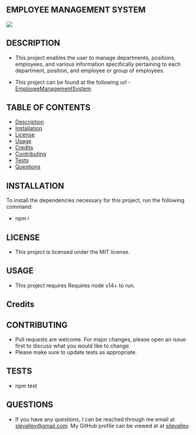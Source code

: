 
## EMPLOYEE MANAGEMENT SYSTEM
![](https://img.shields.io/badge/License-MIT-yellow.svg)

## DESCRIPTION
 - This project enables the user to manage departments, positions, employees, and various information specifically pertaining to each department, position, and employee or group of employees.

 - This project can be found at the following url - [EmployeeManagementSystem](https://sjlevalley.github.io/EmployeeManagementSystem/).

## TABLE OF CONTENTS
* [Description](#description)
* [Installation](#Installation)
* [License](#License)
* [Usage](#Usage)
* [Credits](#Credits)
* [Contributing](#Contributing)
* [Tests](#Tests)
* [Questions](#Questions)
## INSTALLATION 
  To install the dependencies necessary for this project, run the following command:
 - npm i
## LICENSE
  - This project is licensed under the MIT license.
## USAGE
  - This project requires Requires node v14+ to run.
## Credits

## CONTRIBUTING
 - Pull requests are welcome. For major changes, please open an issue first to discuss what you would like to change.
 - Please make sure to update tests as appropriate.
## TESTS
 - npm test
## QUESTIONS
 - If you have any questions, I can be reached through me email at slevalley@gmail.com. My GitHub profile can be viewed at at
   [sjlevalley](https://www.github.com/sjlevalley).
